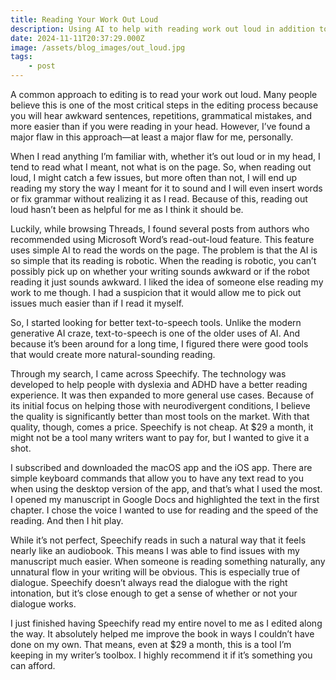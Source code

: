 ```yaml
---
title: Reading Your Work Out Loud
description: Using AI to help with reading work out loud in addition to reading it yourself
date: 2024-11-11T20:37:29.000Z
image: /assets/blog_images/out_loud.jpg
tags: 
    - post
---
```

A common approach to editing is to read your work out loud. Many people believe this is one of the most critical steps in the editing process because you will hear awkward sentences, repetitions, grammatical mistakes, and more easier than if you were reading in your head. However, I’ve found a major flaw in this approach—at least a major flaw for me, personally.

When I read anything I’m familiar with, whether it’s out loud or in my head, I tend to read what I meant, not what is on the page. So, when reading out loud, I might catch a few issues, but more often than not, I will end up reading my story the way I meant for it to sound and I will even insert words or fix grammar without realizing it as I read. Because of this, reading out loud hasn’t been as helpful for me as I think it should be.

Luckily, while browsing Threads, I found several posts from authors who recommended using Microsoft Word’s read-out-loud feature. This feature uses simple AI to read the words on the page. The problem is that the AI is so simple that its reading is robotic. When the reading is robotic, you can’t possibly pick up on whether your writing sounds awkward or if the robot reading it just sounds awkward. I liked the idea of someone else reading my work to me though. I had a suspicion that it would allow me to pick out issues much easier than if I read it myself.

So, I started looking for better text-to-speech tools. Unlike the modern generative AI craze, text-to-speech is one of the older uses of AI. And because it’s been around for a long time, I figured there were good tools that would create more natural-sounding reading.

Through my search, I came across Speechify. The technology was developed to help people with dyslexia and ADHD have a better reading experience. It was then expanded to more general use cases. Because of its initial focus on helping those with neurodivergent conditions, I believe the quality is significantly better than most tools on the market. With that quality, though, comes a price. Speechify is not cheap. At $29 a month, it might not be a tool many writers want to pay for, but I wanted to give it a shot.

I subscribed and downloaded the macOS app and the iOS app. There are simple keyboard commands that allow you to have any text read to you when using the desktop version of the app, and that’s what I used the most. I opened my manuscript in Google Docs and highlighted the text in the first chapter. I chose the voice I wanted to use for reading and the speed of the reading. And then I hit play.

While it’s not perfect, Speechify reads in such a natural way that it feels nearly like an audiobook. This means I was able to find issues with my manuscript much easier. When someone is reading something naturally, any unnatural flow in your writing will be obvious. This is especially true of dialogue. Speechify doesn’t always read the dialogue with the right intonation, but it’s close enough to get a sense of whether or not your dialogue works.

I just finished having Speechify read my entire novel to me as I edited along the way. It absolutely helped me improve the book in ways I couldn’t have done on my own. That means, even at $29 a month, this is a tool I’m keeping in my writer’s toolbox. I highly recommend it if it’s something you can afford.